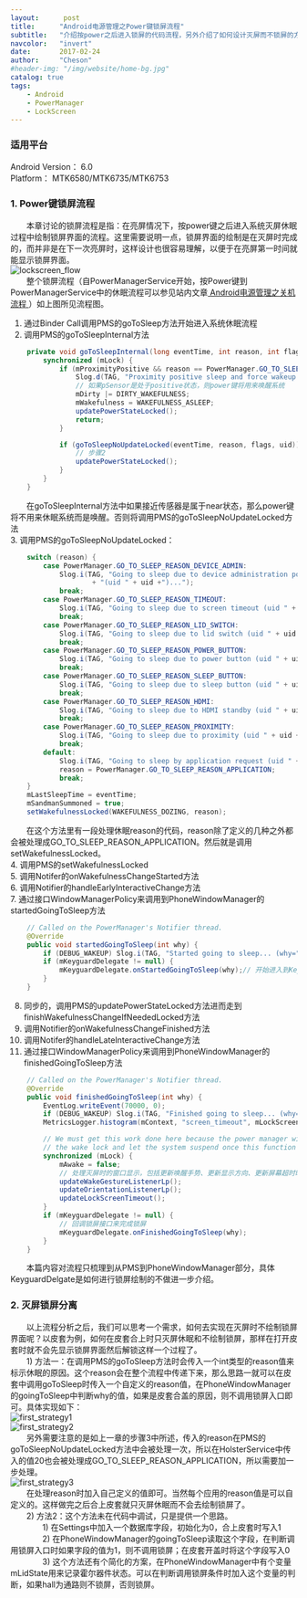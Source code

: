 ```yaml
---
layout:      post
title:      "Android电源管理之Power键锁屏流程"
subtitle:   "介绍按power之后进入锁屏的代码流程，另外介绍了如何设计灭屏而不锁屏的方案"
navcolor:   "invert"
date:       2017-02-24
author:     "Cheson"
#header-img: "/img/website/home-bg.jpg"
catalog: true
tags:
    - Android
    - PowerManager
    - LockScreen
---
```


### 适用平台

Android Version： 6.0    
Platform： MTK6580/MTK6735/MTK6753    

### 1. Power键锁屏流程

&emsp;&emsp;本章讨论的锁屏流程是指：在亮屏情况下，按power键之后进入系统灭屏休眠过程中绘制锁屏界面的流程。这里需要说明一点，锁屏界面的绘制是在灭屏时完成的，而并非是在下一次亮屏时，这样设计也很容易理解，以便于在亮屏第一时间就能显示锁屏界面。    
![lockscreen_flow](https://chendongqi.github.io/blog/img/2017-02-24-pm_lockscreen/lockscreen_flow.png)    
&emsp;&emsp;整个锁屏流程（自PowerManagerService开始，按Power键到PowerManagerService中的休眠流程可以参见站内文章[ Android电源管理之关机流程 ](https://chendongqi.github.io/blog/2017/02/21/pm_shutdown_flow/)）如上图所见流程图。    
1. 通过Binder Call调用PMS的goToSleep方法开始进入系统休眠流程    
2. 调用PMS的goToSleepInternal方法    
```java
    private void goToSleepInternal(long eventTime, int reason, int flags, int uid) {
        synchronized (mLock) {
            if (mProximityPositive && reason == PowerManager.GO_TO_SLEEP_REASON_POWER_BUTTON) {
                Slog.d(TAG, "Proximity positive sleep and force wakeup by power button");
                // 如果pSensor是处于positive状态，则power键将用来唤醒系统
                mDirty |= DIRTY_WAKEFULNESS;
                mWakefulness = WAKEFULNESS_ASLEEP;
                updatePowerStateLocked();
                return;
            }

            if (goToSleepNoUpdateLocked(eventTime, reason, flags, uid)) {
                // 步骤2
                updatePowerStateLocked();
            }
        }
    }
```    
&emsp;&emsp;在goToSleepInternal方法中如果接近传感器是属于near状态，那么power键将不用来休眠系统而是唤醒。否则将调用PMS的goToSleepNoUpdateLocked方法    
3. 调用PMS的goToSleepNoUpdateLocked：    
```java
    switch (reason) {
        case PowerManager.GO_TO_SLEEP_REASON_DEVICE_ADMIN:
            Slog.i(TAG, "Going to sleep due to device administration policy "
                    + "(uid " + uid +")...");
            break;
        case PowerManager.GO_TO_SLEEP_REASON_TIMEOUT:
            Slog.i(TAG, "Going to sleep due to screen timeout (uid " + uid +")...");
            break;
        case PowerManager.GO_TO_SLEEP_REASON_LID_SWITCH:
            Slog.i(TAG, "Going to sleep due to lid switch (uid " + uid +")...");
            break;
        case PowerManager.GO_TO_SLEEP_REASON_POWER_BUTTON:
            Slog.i(TAG, "Going to sleep due to power button (uid " + uid +")...");
            break;
        case PowerManager.GO_TO_SLEEP_REASON_SLEEP_BUTTON:
            Slog.i(TAG, "Going to sleep due to sleep button (uid " + uid +")...");
            break;
        case PowerManager.GO_TO_SLEEP_REASON_HDMI:
            Slog.i(TAG, "Going to sleep due to HDMI standby (uid " + uid +")...");
            break;
        case PowerManager.GO_TO_SLEEP_REASON_PROXIMITY:
            Slog.i(TAG, "Going to sleep due to proximity (uid " + uid +")...");
            break;
        default:
            Slog.i(TAG, "Going to sleep by application request (uid " + uid +")...");
            reason = PowerManager.GO_TO_SLEEP_REASON_APPLICATION;
            break;
    }
    mLastSleepTime = eventTime;
    mSandmanSummoned = true;
    setWakefulnessLocked(WAKEFULNESS_DOZING, reason);
```    
&emsp;&emsp;在这个方法里有一段处理休眠reason的代码，reason除了定义的几种之外都会被处理成GO_TO_SLEEP_REASON_APPLICATION。然后就是调用setWakefulnessLocked。        
4. 调用PMS的setWakefulnessLocked          
5. 调用Notifer的onWakefulnessChangeStarted方法    
6. 调用Notifier的handleEarlyInteractiveChange方法    
7. 通过接口WindowManagerPolicy来调用到PhoneWindowManager的startedGoingToSleep方法    
```java
    // Called on the PowerManager's Notifier thread.
    @Override
    public void startedGoingToSleep(int why) {
        if (DEBUG_WAKEUP) Slog.i(TAG, "Started going to sleep... (why=" + why + ")");
        if (mKeyguardDelegate != null) {
            mKeyguardDelegate.onStartedGoingToSleep(why);// 开始进入到Keyguard的流程中
        }
    }
```    
8. 同步的，调用PMS的updatePowerStateLocked方法进而走到finishWakefulnessChangeIfNeededLocked方法      
9. 调用Notifier的onWakefulnessChangeFinished方法      
10. 调用Notifer的handleLateInteractiveChange方法      
11. 通过接口WindowManagerPolicy来调用到PhoneWindowManager的finishedGoingToSleep方法      
```java
    // Called on the PowerManager's Notifier thread.
    @Override
    public void finishedGoingToSleep(int why) {
        EventLog.writeEvent(70000, 0);
        if (DEBUG_WAKEUP) Slog.i(TAG, "Finished going to sleep... (why=" + why + ")");
        MetricsLogger.histogram(mContext, "screen_timeout", mLockScreenTimeout / 1000);

        // We must get this work done here because the power manager will drop
        // the wake lock and let the system suspend once this function returns.
        synchronized (mLock) {
            mAwake = false;
            // 处理灭屏时的窗口显示，包括更新唤醒手势、更新显示方向、更新屏幕超时时间
            updateWakeGestureListenerLp();
            updateOrientationListenerLp();
            updateLockScreenTimeout();
        }
        if (mKeyguardDelegate != null) {
            // 回调锁屏接口来完成锁屏
            mKeyguardDelegate.onFinishedGoingToSleep(why);
        }
    }
```     
&emsp;&emsp;本篇内容对流程只梳理到从PMS到PhoneWindowManager部分，具体KeyguardDelgate是如何进行锁屏绘制的不做进一步介绍。

### 2. 灭屏锁屏分离

&emsp;&emsp;以上流程分析之后，我们可以思考一个需求，如何去实现在灭屏时不绘制锁屏界面呢？以皮套为例，如何在皮套合上时只灭屏休眠和不绘制锁屏，那样在打开皮套时就不会先显示锁屏界面然后解锁这样一个过程了。    
&emsp;&emsp;1) 方法一：在调用PMS的goToSleep方法时会传入一个int类型的reason值来标示休眠的原因。这个reason会在整个流程中传递下来，那么思路一就可以在皮套中调用goToSleep时传入一个自定义的reason值，在PhoneWindowManager的goingToSleep中判断why的值，如果是皮套合盖的原因，则不调用锁屏入口即可。具体实现如下：    
![first_strategy1](https://chendongqi.github.io/blog/img/2017-02-24-pm_lockscreen/first_strategy1.png)    
![first_strategy2](https://chendongqi.github.io/blog/img/2017-02-24-pm_lockscreen/first_strategy2.png)    
&emsp;&emsp;另外需要注意的是如上一章的步骤3中所述，传入的reason在PMS的goToSleepNoUpdateLocked方法中会被处理一次，所以在HolsterService中传入的值20也会被处理成GO_TO_SLEEP_REASON_APPLICATION，所以需要加一步处理。    
![first_strategy3](https://chendongqi.github.io/blog/img/2017-02-24-pm_lockscreen/first_strategy3.png)     
&emsp;&emsp;在处理reason时加入自己定义的值即可。当然每个应用的reason值是可以自定义的。这样做完之后合上皮套就只灭屏休眠而不会去绘制锁屏了。    
&emsp;&emsp;2) 方法2：这个方法未在代码中调试，只是提供一个思路。     
&emsp;&emsp;&emsp;&emsp;1) 在Settings中加入一个数据库字段，初始化为0，合上皮套时写入1    
&emsp;&emsp;&emsp;&emsp;2) 在PhoneWindowManager的goingToSleep读取这个字段，在判断调用锁屏入口时如果字段的值为1，则不调用锁屏；在皮套开盖时将这个字段写入0    
&emsp;&emsp;&emsp;&emsp;3) 这个方法还有个简化的方案，在PhoneWindowManager中有个变量mLidState用来记录霍尔器件状态。可以在判断调用锁屏条件时加入这个变量的判断，如果hall为通路则不锁屏，否则锁屏。



